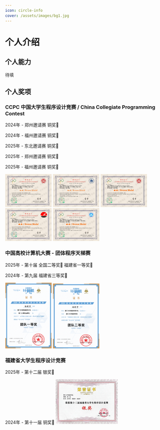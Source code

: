 ```yaml
---
icon: circle-info
cover: /assets/images/bg1.jpg
---
```

# 个人介绍
## 个人能力
待填
## 个人奖项

### CCPC 中国大学生程序设计竞赛 / China Collegiate Programming Contest

2024年 - 郑州邀请赛 铜奖🥉

2024年 - 福州邀请赛 铜奖🥉

2025年 - 东北邀请赛 铜奖🥉

2025年 - 郑州邀请赛 铜奖🥉

2025年 - 福州邀请赛 铜奖🥉

<img src="/assets/images/jiangzhuang4.jpg" width=30% height=auto/>
<img src="/assets/images/jiangzhuang5.jpg" width=30% height=auto/>
<img src="/assets/images/jiangzhuang6.jpg" width=30% height=auto/>
<img src="/assets/images/jiangzhuang7.jpg" width=30% height=auto/>
<img src="/assets/images/jiangzhuang8.jpg" width=30% height=auto/>

### 中国高校计算机大赛 - 团体程序天梯赛

2025年 - 第十届 全国二等奖🥈 福建省一等奖🥇

2024年 - 第九届 福建省三等奖🥉

<img src="/assets/images/jiangzhuang2.jpg" width=30% height=auto/>
<img src="/assets/images/jiangzhuang3.jpg" width=30% height=auto/>

### 福建省大学生程序设计竞赛

2025年 - 第十二届 银奖🥈

2024年 - 第十一届 铜奖🥉
<img src="/assets/images/jiangzhuang1.jpg" width=40% height=auto/>
